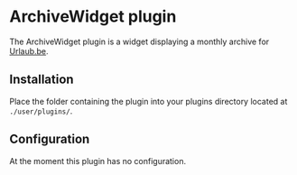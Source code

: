 # ArchiveWidget plugin
The ArchiveWidget plugin is a widget displaying a monthly archive for [Urlaub.be](https://github.com/urlaube/urlaube).

## Installation
Place the folder containing the plugin into your plugins directory located at `./user/plugins/`.

## Configuration
At the moment this plugin has no configuration.
